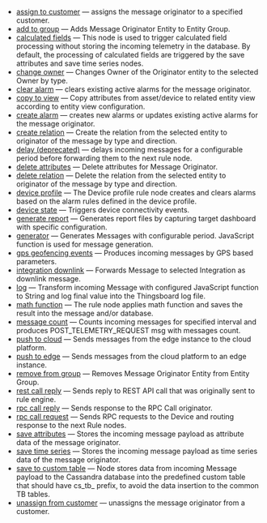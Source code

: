 - [assign to customer](/docs/user-guide/rule-engine-2-0/nodes/action/assign-to-customer) — assigns the message originator to a specified customer.
- [add to group](/docs/user-guide/rule-engine-2-0/nodes/action/add-to-group) — Adds Message Originator Entity to Entity Group.
- [calculated fields](/docs/user-guide/rule-engine-2-0/nodes/action/calculated-fields) — This node is used to trigger calculated field processing without storing the incoming telemetry in the database. By default, the processing of calculated fields are triggered by the save attributes and save time series nodes.
- [change owner](/docs/user-guide/rule-engine-2-0/nodes/action/change-owner) — Changes Owner of the Originator entity to the selected Owner by type.
- [clear alarm](/docs/user-guide/rule-engine-2-0/nodes/action/clear-alarm) — clears existing active alarms for the message originator.
- [copy to view](/docs/user-guide/rule-engine-2-0/nodes/action/copy-to-view) — Copy attributes from asset/device to related entity view according to entity view configuration. 
- [create alarm](/docs/user-guide/rule-engine-2-0/nodes/action/create-alarm) — creates new alarms or updates existing active alarms for the message originator.
- [create relation](/docs/user-guide/rule-engine-2-0/nodes/action/create-relation) — Create the relation from the selected entity to originator of the message by type and direction.
- [delay (deprecated)](/docs/user-guide/rule-engine-2-0/nodes/action/delay) — delays incoming messages for a configurable period before forwarding them to the next rule node.
- [delete attributes](/docs/user-guide/rule-engine-2-0/nodes/action/delete-attributes) — Delete attributes for Message Originator.
- [delete relation](/docs/user-guide/rule-engine-2-0/nodes/action/delete-relation) — Delete the relation from the selected entity to originator of the message by type and direction.
- [device profile](/docs/user-guide/rule-engine-2-0/nodes/action/device-profile) — The Device profile rule node creates and clears alarms based on the alarm rules defined in the device profile.
- [device state](/docs/user-guide/rule-engine-2-0/nodes/action/device-state) — Triggers device connectivity events.
- [generate report](/docs/user-guide/rule-engine-2-0/nodes/action/generate-report) — Generates report files by capturing target dashboard with specific configuration.
- [generator](/docs/user-guide/rule-engine-2-0/nodes/action/generator) — Generates Messages with configurable period. JavaScript function is used for message generation.
- [gps geofencing events](/docs/user-guide/rule-engine-2-0/nodes/action/gps-geofencing-events) — Produces incoming messages by GPS based parameters.
- [integration downlink](/docs/user-guide/rule-engine-2-0/nodes/action/integration-downlink) — Forwards Message to selected Integration as downlink message.
- [log](/docs/user-guide/rule-engine-2-0/nodes/action/log) — Transform incoming Message with configured JavaScript function to String and log final value into the Thingsboard log file.
- [math function](/docs/user-guide/rule-engine-2-0/nodes/action/math-function) — The rule node applies math function and saves the result into the message and/or database.
- [message count](/docs/user-guide/rule-engine-2-0/nodes/action/message-count) — Counts incoming messages for specified interval and produces POST_TELEMETRY_REQUEST msg with messages count.
- [push to cloud](/docs/user-guide/rule-engine-2-0/nodes/action/push-to-cloud) — Sends messages from the edge instance to the cloud platform.
- [push to edge](/docs/user-guide/rule-engine-2-0/nodes/action/push-to-edge) — Sends messages from the cloud platform to an edge instance.
- [remove from group](/docs/user-guide/rule-engine-2-0/nodes/action/remove-from-group) — Removes Message Originator Entity from Entity Group.
- [rest call reply](/docs/user-guide/rule-engine-2-0/nodes/action/rest-call-reply) — Sends reply to REST API call that was originally sent to rule engine.
- [rpc call reply](/docs/user-guide/rule-engine-2-0/nodes/action/rpc-call-reply) — Sends response to the RPC Call originator.
- [rpc call request](/docs/user-guide/rule-engine-2-0/nodes/action/rpc-call-request) — Sends RPC requests to the Device and routing response to the next Rule nodes.
- [save attributes](/docs/user-guide/rule-engine-2-0/nodes/action/save-attributes) — Stores the incoming message payload as attribute data of the message originator.
- [save time series](/docs/user-guide/rule-engine-2-0/nodes/action/save-timeseries) — Stores the incoming message payload as time series data of the message originator.
- [save to custom table](/docs/user-guide/rule-engine-2-0/nodes/action/save-to-custom-table) — Node stores data from incoming Message payload to the Cassandra database into the predefined custom table that should have cs_tb_ prefix, to avoid the data insertion to the common TB tables.
- [unassign from customer](/docs/user-guide/rule-engine-2-0/nodes/action/unassign-from-customer) — unassigns the message originator from a customer.
